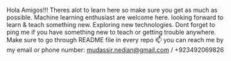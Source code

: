 Hola Amigos!!!
Theres alot to learn here so make sure you get as much as possible. Machine learning enthusiast are welcome here. looking forward to learn & teach something new. Exploring new technologies. Dont forget to ping me if you have something new to teach or getting trouble anywhere. Make sure to go through README file in every repo
📫 you can reach me by my email or phone number: mudassir.nedian@gmail.com / +923492069826

<!---
Mudassirkhan17/Mudassirkhan17 is a ✨ special ✨ repository because its `README.md` (this file) appears on your GitHub profile.
You can click the Preview link to take a look at your changes.
--->
